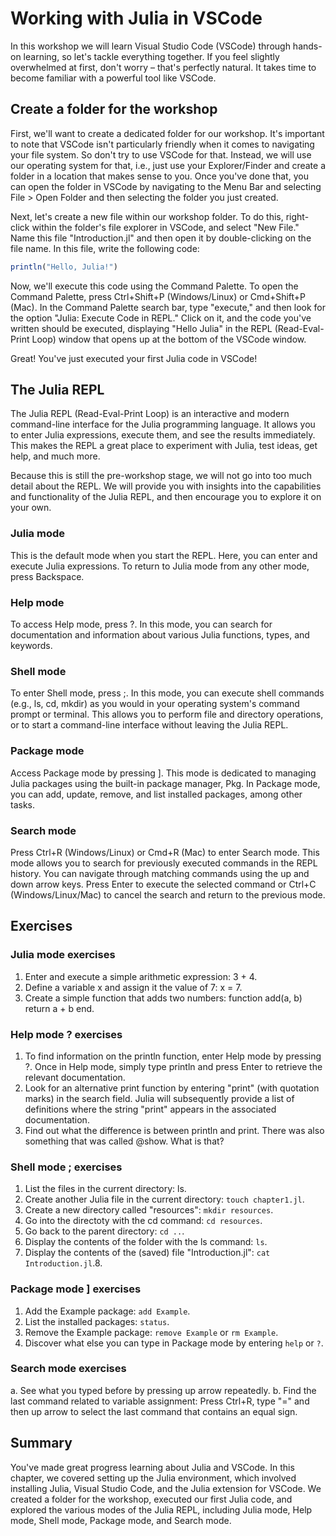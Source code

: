 # Working with Julia in VSCode

In this workshop we will learn Visual Studio Code (VSCode) through hands-on learning, so let's tackle everything together. If you feel slightly overwhelmed at first, don't worry – that's perfectly natural.
It takes time to become familiar with a powerful tool like VSCode.

## Create a folder for the workshop

First, we'll want to create a dedicated folder for our workshop. It's important to note that VSCode isn't particularly friendly when it comes to navigating your file system. So don't try to use VSCode for that.
Instead, we will use our operating system for that, i.e., just use your Explorer/Finder and create a folder in a location that makes sense to you.
Once you've done that, you can open the folder in VSCode by navigating to the Menu Bar and selecting File > Open Folder and then selecting the folder you just created.

Next, let's create a new file within our workshop folder. To do this, right-click within the folder's file explorer in VSCode, and select "New File." Name this file "Introduction.jl" and then open it by double-clicking on the file name.
In this file, write the following code:

```julia
println("Hello, Julia!")
```

Now, we'll execute this code using the Command Palette. To open the Command Palette, press Ctrl+Shift+P (Windows/Linux) or Cmd+Shift+P (Mac). In the Command Palette search bar, type "execute," and then look for the option "Julia: Execute Code in REPL." Click on it, and the code you've written should be executed, displaying "Hello Julia" in the REPL (Read-Eval-Print Loop) window that opens up at the bottom of the VSCode window.

Great! You've just executed your first Julia code in VSCode!

## The Julia REPL

The Julia REPL (Read-Eval-Print Loop) is an interactive and modern command-line interface for the Julia programming language. It allows you to enter Julia expressions, execute them, and see the results immediately.
This makes the REPL a great place to experiment with Julia, test ideas, get help, and much more.

Because this is still the pre-workshop stage, we will not go into too much detail about the REPL. We will provide you with insights into the capabilities and functionality of the Julia REPL, and then encourage you to explore it on your own.

### Julia mode

This is the default mode when you start the REPL. Here, you can enter and execute Julia expressions. To return to Julia mode from any other mode, press Backspace.

### Help mode

To access Help mode, press ?. In this mode, you can search for documentation and information about various Julia functions, types, and keywords.

### Shell mode

To enter Shell mode, press ;. In this mode, you can execute shell commands (e.g., ls, cd, mkdir) as you would in your operating system's command prompt or terminal. This allows you to perform file and directory operations, or to start a command-line interface without leaving the Julia REPL.

### Package mode

Access Package mode by pressing ]. This mode is dedicated to managing Julia packages using the built-in package manager, Pkg. In
Package mode, you can add, update, remove, and list installed packages, among other tasks.

### Search mode

Press Ctrl+R (Windows/Linux) or Cmd+R (Mac) to enter Search mode. This mode allows you to search for previously executed commands in the REPL history. You can navigate through matching commands using the up and down arrow keys. Press Enter to execute the selected command or Ctrl+C (Windows/Linux/Mac) to cancel the search and return to the previous mode.

## Exercises

### Julia mode exercises

1. Enter and execute a simple arithmetic expression: 3 + 4.
2. Define a variable x and assign it the value of 7: x = 7.
3. Create a simple function that adds two numbers: function add(a, b) return a + b end.

### Help mode ? exercises

1. To find information on the println function, enter Help mode by pressing ?. Once in Help mode, simply type println and press Enter to retrieve the relevant documentation.
2. Look for an alternative print function by entering "print" (with quotation marks) in the search field. Julia will subsequently provide a list of definitions where the string "print" appears in the associated documentation.
3. Find out what the difference is between println and print. There was also something that was called @show. What is that?

### Shell mode ; exercises

1. List the files in the current directory: ls.
2. Create another Julia file in the current directory: `touch chapter1.jl`.
3. Create a new directory called "resources": `mkdir resources`.
4. Go into the directoty with the cd command: `cd resources`.
5. Go back to the parent directory: `cd ..`.
6. Display the contents of the folder with the ls command: `ls`.
7. Display the contents of the (saved) file "Introduction.jl": `cat Introduction.jl`.8.

### Package mode ] exercises

1. Add the Example package: `add Example`.
2. List the installed packages: `status`.
3. Remove the Example package: `remove Example` or `rm Example`.
4. Discover what else you can type in Package mode by entering `help` or `?`.

### Search mode exercises

a. See what you typed before by pressing up arrow repeatedly.
b. Find the last command related to variable assignment: Press Ctrl+R, type "=" and then up arrow to select the last command that contains an equal sign.

## Summary

You've made great progress learning about Julia and VSCode. In this chapter, we covered setting up the Julia environment, which involved installing Julia, Visual Studio Code, and the Julia extension for VSCode.
We created a folder for the workshop, executed our first Julia code, and explored the various modes of the Julia REPL, including Julia mode, Help mode, Shell mode, Package mode, and Search mode.